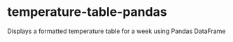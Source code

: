 # temperature-table-pandas
Displays a formatted temperature table for a week using Pandas DataFrame
